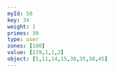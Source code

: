 ```yaml
---
myId: 50
key: 34
weight: 1
primes: 30
type: user
zones: [100]
value: [229,1,1,2]
object: [5,11,14,15,30,35,38,45]
---
```

